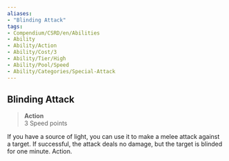 ```yaml
---
aliases:
- "Blinding Attack"
tags:
- Compendium/CSRD/en/Abilities
- Ability
- Ability/Action
- Ability/Cost/3
- Ability/Tier/High
- Ability/Pool/Speed
- Ability/Categories/Special-Attack
---
```


  
## Blinding Attack  
>**Action**  
>3 Speed points
  
If you have a source of light, you can use it to make a melee attack against a target. If successful, the attack deals no damage, but the target is blinded for one minute. Action.